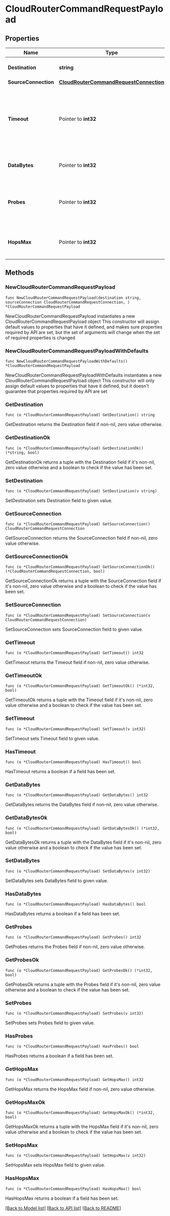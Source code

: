 # CloudRouterCommandRequestPayload

## Properties

Name | Type | Description | Notes
------------ | ------------- | ------------- | -------------
**Destination** | **string** | Fabric Cloud Router Ping or Traceroute Command Destination | 
**SourceConnection** | [**CloudRouterCommandRequestConnection**](CloudRouterCommandRequestConnection.md) |  | 
**Timeout** | Pointer to **int32** | Timeout in seconds for Fabric Cloud Router Command:   - For &#x60;PING_COMMAND&#x60;: Packet timeout duration. The default value is 5.   - For &#x60;TRACEROUTE_COMMAND&#x60;: Probe timeout duration.     The default value is 2 and it is not configurable.  | [optional] 
**DataBytes** | Pointer to **int32** | Ping Command DataBytes.  This field is only applicable for commands of type &#x60;PING_COMMAND&#x60;.  | [optional] [default to 64]
**Probes** | Pointer to **int32** | Number of probes for Fabric Cloud Router Traceroute Command. This field is only applicable for commands of type &#x60;TRACEROUTE_COMMAND&#x60; and is not configurable.  | [optional] [default to 3]
**HopsMax** | Pointer to **int32** | Maximum number of hops for the traceroute command. This field is only applicable for commands of type &#x60;TRACEROUTE_COMMAND&#x60;.  | [optional] [default to 20]

## Methods

### NewCloudRouterCommandRequestPayload

`func NewCloudRouterCommandRequestPayload(destination string, sourceConnection CloudRouterCommandRequestConnection, ) *CloudRouterCommandRequestPayload`

NewCloudRouterCommandRequestPayload instantiates a new CloudRouterCommandRequestPayload object
This constructor will assign default values to properties that have it defined,
and makes sure properties required by API are set, but the set of arguments
will change when the set of required properties is changed

### NewCloudRouterCommandRequestPayloadWithDefaults

`func NewCloudRouterCommandRequestPayloadWithDefaults() *CloudRouterCommandRequestPayload`

NewCloudRouterCommandRequestPayloadWithDefaults instantiates a new CloudRouterCommandRequestPayload object
This constructor will only assign default values to properties that have it defined,
but it doesn't guarantee that properties required by API are set

### GetDestination

`func (o *CloudRouterCommandRequestPayload) GetDestination() string`

GetDestination returns the Destination field if non-nil, zero value otherwise.

### GetDestinationOk

`func (o *CloudRouterCommandRequestPayload) GetDestinationOk() (*string, bool)`

GetDestinationOk returns a tuple with the Destination field if it's non-nil, zero value otherwise
and a boolean to check if the value has been set.

### SetDestination

`func (o *CloudRouterCommandRequestPayload) SetDestination(v string)`

SetDestination sets Destination field to given value.


### GetSourceConnection

`func (o *CloudRouterCommandRequestPayload) GetSourceConnection() CloudRouterCommandRequestConnection`

GetSourceConnection returns the SourceConnection field if non-nil, zero value otherwise.

### GetSourceConnectionOk

`func (o *CloudRouterCommandRequestPayload) GetSourceConnectionOk() (*CloudRouterCommandRequestConnection, bool)`

GetSourceConnectionOk returns a tuple with the SourceConnection field if it's non-nil, zero value otherwise
and a boolean to check if the value has been set.

### SetSourceConnection

`func (o *CloudRouterCommandRequestPayload) SetSourceConnection(v CloudRouterCommandRequestConnection)`

SetSourceConnection sets SourceConnection field to given value.


### GetTimeout

`func (o *CloudRouterCommandRequestPayload) GetTimeout() int32`

GetTimeout returns the Timeout field if non-nil, zero value otherwise.

### GetTimeoutOk

`func (o *CloudRouterCommandRequestPayload) GetTimeoutOk() (*int32, bool)`

GetTimeoutOk returns a tuple with the Timeout field if it's non-nil, zero value otherwise
and a boolean to check if the value has been set.

### SetTimeout

`func (o *CloudRouterCommandRequestPayload) SetTimeout(v int32)`

SetTimeout sets Timeout field to given value.

### HasTimeout

`func (o *CloudRouterCommandRequestPayload) HasTimeout() bool`

HasTimeout returns a boolean if a field has been set.

### GetDataBytes

`func (o *CloudRouterCommandRequestPayload) GetDataBytes() int32`

GetDataBytes returns the DataBytes field if non-nil, zero value otherwise.

### GetDataBytesOk

`func (o *CloudRouterCommandRequestPayload) GetDataBytesOk() (*int32, bool)`

GetDataBytesOk returns a tuple with the DataBytes field if it's non-nil, zero value otherwise
and a boolean to check if the value has been set.

### SetDataBytes

`func (o *CloudRouterCommandRequestPayload) SetDataBytes(v int32)`

SetDataBytes sets DataBytes field to given value.

### HasDataBytes

`func (o *CloudRouterCommandRequestPayload) HasDataBytes() bool`

HasDataBytes returns a boolean if a field has been set.

### GetProbes

`func (o *CloudRouterCommandRequestPayload) GetProbes() int32`

GetProbes returns the Probes field if non-nil, zero value otherwise.

### GetProbesOk

`func (o *CloudRouterCommandRequestPayload) GetProbesOk() (*int32, bool)`

GetProbesOk returns a tuple with the Probes field if it's non-nil, zero value otherwise
and a boolean to check if the value has been set.

### SetProbes

`func (o *CloudRouterCommandRequestPayload) SetProbes(v int32)`

SetProbes sets Probes field to given value.

### HasProbes

`func (o *CloudRouterCommandRequestPayload) HasProbes() bool`

HasProbes returns a boolean if a field has been set.

### GetHopsMax

`func (o *CloudRouterCommandRequestPayload) GetHopsMax() int32`

GetHopsMax returns the HopsMax field if non-nil, zero value otherwise.

### GetHopsMaxOk

`func (o *CloudRouterCommandRequestPayload) GetHopsMaxOk() (*int32, bool)`

GetHopsMaxOk returns a tuple with the HopsMax field if it's non-nil, zero value otherwise
and a boolean to check if the value has been set.

### SetHopsMax

`func (o *CloudRouterCommandRequestPayload) SetHopsMax(v int32)`

SetHopsMax sets HopsMax field to given value.

### HasHopsMax

`func (o *CloudRouterCommandRequestPayload) HasHopsMax() bool`

HasHopsMax returns a boolean if a field has been set.


[[Back to Model list]](../README.md#documentation-for-models) [[Back to API list]](../README.md#documentation-for-api-endpoints) [[Back to README]](../README.md)


